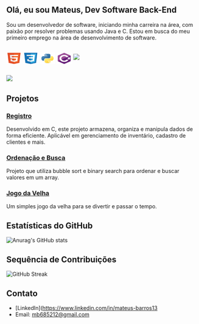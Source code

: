 ## Olá, eu sou Mateus, Dev Software Back-End

Sou um desenvolvedor de software, iniciando minha carreira na área, com paixão por resolver problemas usando Java e C. Estou em busca do meu primeiro emprego na área de desenvolvimento de software.

<div style="display: inline_block"><br>
  <img align="center" alt="HTML" height="30" width="40" src="https://raw.githubusercontent.com/devicons/devicon/master/icons/html5/html5-original.svg">
  <img align="center" alt="CSS" height="30" width="40" src="https://raw.githubusercontent.com/devicons/devicon/master/icons/css3/css3-original.svg">
  <img align="center" alt="Python" height="30" width="40" src="https://raw.githubusercontent.com/devicons/devicon/master/icons/python/python-original.svg">
  <img align="center" alt="Rafa-C" height="30" width="40" src="https://raw.githubusercontent.com/devicons/devicon/master/icons/csharp/csharp-original.svg">
  <a href="https://skillicons.dev">
    <img src="https://skillicons.dev/icons?i=git,java,docker,c,vim" />
</div>

##

 <a href="https://instagram.com/mateusdbarros" target="_blank"><img src="https://img.shields.io/badge/-Instagram-%23E4405F?style=for-the-badge&logo=instagram&logoColor=white" target="_blank"></a>


## Projetos

### [Registro](https://github.com/MateusDBarros/registro)
Desenvolvido em C, este projeto armazena, organiza e manipula dados de forma eficiente. Aplicável em gerenciamento de inventário, cadastro de clientes e mais.

### [Ordenação e Busca](https://github.com/MateusDBarros/ordenacao_e_busca)
Projeto que utiliza bubble sort e binary search para ordenar e buscar valores em um array.

### [Jogo da Velha](https://github.com/MateusDBarros/tic-tac-toe)
Um simples jogo da velha para se divertir e passar o tempo.

## Estatísticas do GitHub

![Anurag's GitHub stats](https://github-readme-stats.vercel.app/api?username=MateusDBarros&show_icons=true&theme=radical)

## Sequência de Contribuições

![GitHub Streak](https://github-readme-streak-stats.herokuapp.com/?user=MateusDBarros&theme=radical)

## Contato

- [LinkedIn](https://www.linkedin.com/in/mateus-barros13
- Email: mb685212@gmail.com
